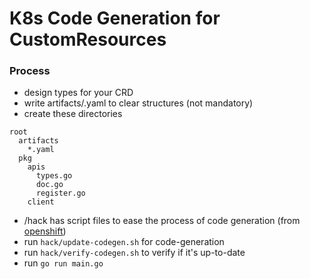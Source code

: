 # K8s Code Generation for CustomResources

### Process
- design types for your CRD
- write artifacts/.yaml to clear structures (not mandatory)
- create these directories
```
root
  artifacts
    *.yaml
  pkg
    apis
      types.go
      doc.go
      register.go
    client
```
- /hack has script files to ease the process of code generation (from [openshift](https://github.com/openshift-evangelists/crd-code-generation))
- run `hack/update-codegen.sh` for code-generation
- run `hack/verify-codegen.sh` to verify if it's up-to-date
- run `go run main.go`
